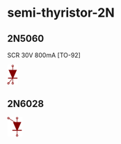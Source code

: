 # semi-thyristor-2N

## 2N5060
SCR 30V 800mA [TO-92]

![2N5060__1__1](/images/semi-thyristor-2N__2N5060__1__1.png?raw=true) 

## 2N6028
![2N6028__1__1](/images/semi-thyristor-2N__2N6028__1__1.png?raw=true) 


